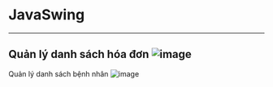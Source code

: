 # JavaSwing
-------------------------

Quản lý danh sách hóa đơn
![image](https://user-images.githubusercontent.com/85973353/235420315-934aa2ad-cb66-4af5-b3e1-abe268cfb15a.png)
---------------------------------------------------------------------------------------------------------------
Quản lý danh sách bệnh nhân
![image](https://user-images.githubusercontent.com/85973353/235420302-8fe77fb1-b41f-4a51-ba0f-201c581a2ece.png)


